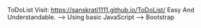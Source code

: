  ToDoList
 Visit: https://sanskrati1111.github.io/ToDoList/
     Easy And Understandable.
 --> Using basic JavaScript
 --> Bootstrap

